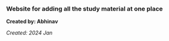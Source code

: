 ### Website for adding all the study material at one place

**Created by: Abhinav**

_*Created: 2024 Jan*_
